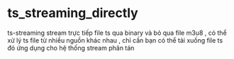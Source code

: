 # ts_streaming_directly
ts-streaming
stream trực tiếp file ts qua binary và bỏ qua file m3u8 , có thể xử lý ts file từ nhiều nguồn khác nhau , chỉ cần bạn có thể tải xuống file ts đó ứng dụng cho hệ thống stream phân tán

